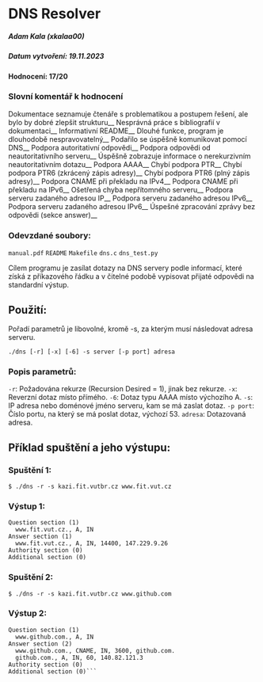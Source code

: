 # DNS Resolver
##### Adam Kala (xkalaa00)
##### Datum vytvoření: 19.11.2023
#### Hodnocení: 17/20
### Slovní komentář k hodnocení 

Dokumentace seznamuje čtenáře s problematikou a postupem řešení, ale bylo by dobré zlepšit strukturu__
Nesprávná práce s bibliografií v dokumentaci__
Informativní README__
Dlouhé funkce, program je dlouhodobě nespravovatelný__
Podařilo se úspěšně komunikovat pomocí DNS__
Podpora autoritativní odpovědi__
Podpora odpovědi od neautoritativního serveru__
Úspěšně zobrazuje informace o nerekurzivním neautoritativním dotazu__
Podpora AAAA__
Chybí podpora PTR__
Chybí podpora PTR6 (zkrácený zápis adresy)__
Chybí podpora PTR6 (plný zápis adresy)__
Podpora CNAME při překladu na IPv4__
Podpora CNAME při překladu na IPv6__
Ošetřená chyba nepřítomného serveru__
Podpora serveru zadaného adresou IP__
Podpora serveru zadaného adresou IPv6__
Podpora serveru zadaného adresou IPv6__
Úspešné zpracování zprávy bez odpovědi (sekce answer)__

### Odevzdané soubory:
`manual.pdf`
`README`
`Makefile`
`dns.c`
`dns_test.py`

Cílem programu je zasílat dotazy na DNS servery podle informací, které získá z příkazového řádku a v čitelné podobě vypisovat přijaté odpovědi na standardní výstup.

## Použití:

Pořadí parametrů je libovolné, kromě -s, za kterým musí následovat adresa serveru.
```
./dns [-r] [-x] [-6] -s server [-p port] adresa
```
### Popis parametrů:

```-r```: Požadována rekurze (Recursion Desired = 1), jinak bez rekurze.
```-x```: Reverzní dotaz místo přímého.
```-6```: Dotaz typu AAAA místo výchozího A.
```-s```: IP adresa nebo doménové jméno serveru, kam se má zaslat dotaz.
```-p port```: Číslo portu, na který se má poslat dotaz, výchozí 53.
```adresa```: Dotazovaná adresa.

## Příklad spuštění a jeho výstupu:
### Spuštění 1:
```$ ./dns -r -s kazi.fit.vutbr.cz www.fit.vut.cz```

### Výstup 1:
```Authoritative: No, Recursive: Yes, Truncated: No
Question section (1)
  www.fit.vut.cz., A, IN
Answer section (1)
  www.fit.vut.cz., A, IN, 14400, 147.229.9.26
Authority section (0)
Additional section (0)
```

### Spuštění 2:
```$ ./dns -r -s kazi.fit.vutbr.cz www.github.com```

### Výstup 2:
```Authoritative: No, Recursive: Yes, Truncated: No
Question section (1)
  www.github.com., A, IN
Answer section (2)
  www.github.com., CNAME, IN, 3600, github.com.
  github.com., A, IN, 60, 140.82.121.3
Authority section (0)
Additional section (0)```
